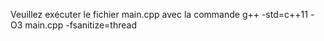 Veuillez exécuter le fichier main.cpp avec la commande g++ -std=c++11 -O3 main.cpp -fsanitize=thread
